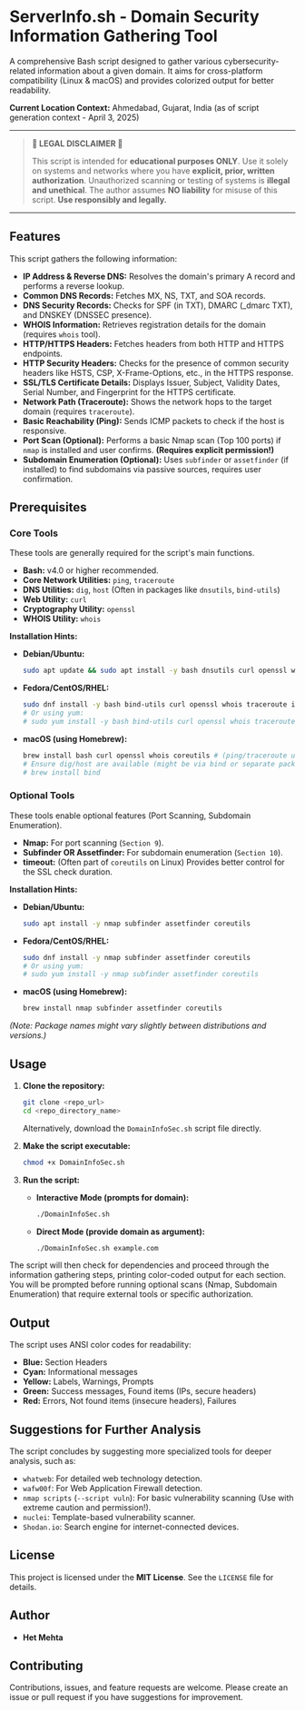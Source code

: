 # ServerInfo.sh - Domain Security Information Gathering Tool

A comprehensive Bash script designed to gather various cybersecurity-related information about a given domain. It aims for cross-platform compatibility (Linux & macOS) and provides colorized output for better readability.

**Current Location Context:** Ahmedabad, Gujarat, India (as of script generation context - April 3, 2025)

---

> **🚨 LEGAL DISCLAIMER 🚨**
>
> This script is intended for **educational purposes ONLY**.
> Use it solely on systems and networks where you have **explicit, prior, written authorization**.
> Unauthorized scanning or testing of systems is **illegal and unethical**.
> The author assumes **NO liability** for misuse of this script.
> **Use responsibly and legally.**

---

## Features

This script gathers the following information:

* **IP Address & Reverse DNS:** Resolves the domain's primary A record and performs a reverse lookup.
* **Common DNS Records:** Fetches MX, NS, TXT, and SOA records.
* **DNS Security Records:** Checks for SPF (in TXT), DMARC (_dmarc TXT), and DNSKEY (DNSSEC presence).
* **WHOIS Information:** Retrieves registration details for the domain (requires `whois` tool).
* **HTTP/HTTPS Headers:** Fetches headers from both HTTP and HTTPS endpoints.
* **HTTP Security Headers:** Checks for the presence of common security headers like HSTS, CSP, X-Frame-Options, etc., in the HTTPS response.
* **SSL/TLS Certificate Details:** Displays Issuer, Subject, Validity Dates, Serial Number, and Fingerprint for the HTTPS certificate.
* **Network Path (Traceroute):** Shows the network hops to the target domain (requires `traceroute`).
* **Basic Reachability (Ping):** Sends ICMP packets to check if the host is responsive.
* **Port Scan (Optional):** Performs a basic Nmap scan (Top 100 ports) if `nmap` is installed and user confirms. **(Requires explicit permission!)**
* **Subdomain Enumeration (Optional):** Uses `subfinder` or `assetfinder` (if installed) to find subdomains via passive sources, requires user confirmation.

## Prerequisites

### Core Tools

These tools are generally required for the script's main functions.

* **Bash:** v4.0 or higher recommended.
* **Core Network Utilities:** `ping`, `traceroute`
* **DNS Utilities:** `dig`, `host` (Often in packages like `dnsutils`, `bind-utils`)
* **Web Utility:** `curl`
* **Cryptography Utility:** `openssl`
* **WHOIS Utility:** `whois`

**Installation Hints:**

* **Debian/Ubuntu:**
    ```bash
    sudo apt update && sudo apt install -y bash dnsutils curl openssl whois traceroute iputils-ping
    ```
* **Fedora/CentOS/RHEL:**
    ```bash
    sudo dnf install -y bash bind-utils curl openssl whois traceroute iputils
    # Or using yum:
    # sudo yum install -y bash bind-utils curl openssl whois traceroute iputils
    ```
* **macOS (using Homebrew):**
    ```bash
    brew install bash curl openssl whois coreutils # (ping/traceroute usually built-in)
    # Ensure dig/host are available (might be via bind or separate package if not default)
    # brew install bind
    ```

### Optional Tools

These tools enable optional features (Port Scanning, Subdomain Enumeration).

* **Nmap:** For port scanning (`Section 9`).
* **Subfinder OR Assetfinder:** For subdomain enumeration (`Section 10`).
* **timeout:** (Often part of `coreutils` on Linux) Provides better control for the SSL check duration.

**Installation Hints:**

* **Debian/Ubuntu:**
    ```bash
    sudo apt install -y nmap subfinder assetfinder coreutils
    ```
* **Fedora/CentOS/RHEL:**
    ```bash
    sudo dnf install -y nmap subfinder assetfinder coreutils
    # Or using yum:
    # sudo yum install -y nmap subfinder assetfinder coreutils
    ```
* **macOS (using Homebrew):**
    ```bash
    brew install nmap subfinder assetfinder coreutils
    ```

*(Note: Package names might vary slightly between distributions and versions.)*

## Usage

1.  **Clone the repository:**
    ```bash
    git clone <repo_url>
    cd <repo_directory_name>
    ```
    Alternatively, download the `DomainInfoSec.sh` script file directly.

2.  **Make the script executable:**
    ```bash
    chmod +x DomainInfoSec.sh
    ```

3.  **Run the script:**

    * **Interactive Mode (prompts for domain):**
        ```bash
        ./DomainInfoSec.sh
        ```
    * **Direct Mode (provide domain as argument):**
        ```bash
        ./DomainInfoSec.sh example.com
        ```

The script will then check for dependencies and proceed through the information gathering steps, printing color-coded output for each section. You will be prompted before running optional scans (Nmap, Subdomain Enumeration) that require external tools or specific authorization.

## Output

The script uses ANSI color codes for readability:
* **Blue:** Section Headers
* **Cyan:** Informational messages
* **Yellow:** Labels, Warnings, Prompts
* **Green:** Success messages, Found items (IPs, secure headers)
* **Red:** Errors, Not found items (insecure headers), Failures

## Suggestions for Further Analysis

The script concludes by suggesting more specialized tools for deeper analysis, such as:

* `whatweb`: For detailed web technology detection.
* `wafw00f`: For Web Application Firewall detection.
* `nmap scripts` (`--script vuln`): For basic vulnerability scanning (Use with extreme caution and permission!).
* `nuclei`: Template-based vulnerability scanner.
* `Shodan.io`: Search engine for internet-connected devices.

## License

This project is licensed under the **MIT License**. See the `LICENSE` file for details.

## Author

* **Het Mehta**

## Contributing

Contributions, issues, and feature requests are welcome. Please create an issue or pull request if you have suggestions for improvement.
